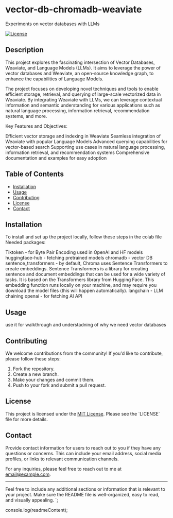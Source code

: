 # vector-db-chromadb-weaviate
Experiments on vector databases with LLMs


[![License](https://img.shields.io/badge/License-MIT-blue.svg)](LICENSE)

## Description

This project explores the fascinating intersection of Vector Databases, Weaviate, and Language Models (LLMs). It aims to leverage the power of vector databases and Weaviate, an open-source knowledge graph, to enhance the capabilities of Language Models.

The project focuses on developing novel techniques and tools to enable efficient storage, retrieval, and querying of large-scale vectorized data in Weaviate. By integrating Weaviate with LLMs, we can leverage contextual information and semantic understanding for various applications such as natural language processing, information retrieval, recommendation systems, and more.

Key Features and Objectives:

Efficient vector storage and indexing in Weaviate
Seamless integration of Weaviate with popular Language Models
Advanced querying capabilities for vector-based search
Supporting use cases in natural language processing, information retrieval, and recommendation systems
Comprehensive documentation and examples for easy adoption

## Table of Contents

- [Installation](#installation)
- [Usage](#usage)
- [Contributing](#contributing)
- [License](#license)
- [Contact](#contact)

## Installation

To install and set up the project locally, follow these steps in the colab file
Needed packages:

Tiktoken - for Byte Pair Encoding used in OpenAI and HF models
huggingface-hub - fetching pretrained models
chromadb - vector DB
sentence_transformers - by default, Chroma uses Sentence Transformers to create embeddings. Sentence Transformers is a library for creating sentence and document embeddings that can be used for a wide variety of tasks. It is based on the Transformers library from Hugging Face. This embedding function runs locally on your machine, and may require you download the model files (this will happen automatically).
langchain - LLM chaining
openai - for fetching AI API



## Usage

use it for walkthrough and understadning of why we need vector databases
## Contributing


We welcome contributions from the community! If you'd like to contribute, please follow these steps:
1. Fork the repository.
2. Create a new branch.
3. Make your changes and commit them.
4. Push to your fork and submit a pull request.

## License

This project is licensed under the [MIT License](LICENSE). Please see the \`LICENSE\` file for more details.

## Contact

Provide contact information for users to reach out to you if they have any questions or concerns. This can include your email address, social media profiles, or links to relevant communication channels.

For any inquiries, please feel free to reach out to me at [email@example.com](mailto:elvinagammed@gmail.com).

---
Feel free to include any additional sections or information that is relevant to your project. Make sure the README file is well-organized, easy to read, and visually appealing.
`;

console.log(readmeContent);

